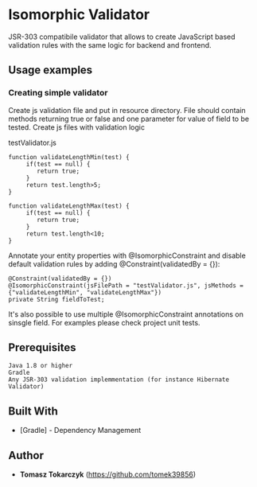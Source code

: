 # Isomorphic Validator

JSR-303 compatibile validator that allows to create JavaScript based validation rules with the same logic for backend and frontend.

## Usage examples

### Creating simple validator

Create js validation file and put in resource directory. File should contain methods returning true or false and one parameter for value of field to be tested.
Create js files with validation logic

testValidator.js
```
function validateLengthMin(test) {
     if(test == null) {
        return true;
     }
     return test.length>5;
}

function validateLengthMax(test) {
     if(test == null) {
        return true;
     }
     return test.length<10;
}
```


Annotate your entity properties with @IsomorphicConstraint and disable default validation rules by adding @Constraint(validatedBy = {}):

```
@Constraint(validatedBy = {})
@IsomorphicConstraint(jsFilePath = "testValidator.js", jsMethods = {"validateLengthMin", "validateLengthMax"})
private String fieldToTest;
```

It's also possible to use multiple @IsomorphicConstraint annotations on sinsgle field. For examples please check project unit tests.

## Prerequisites

```
Java 1.8 or higher
Gradle
Any JSR-303 validation implemmentation (for instance Hibernate Validator)
```

## Built With

* [Gradle] - Dependency Management

## Author

* **Tomasz Tokarczyk** (https://github.com/tomek39856)
